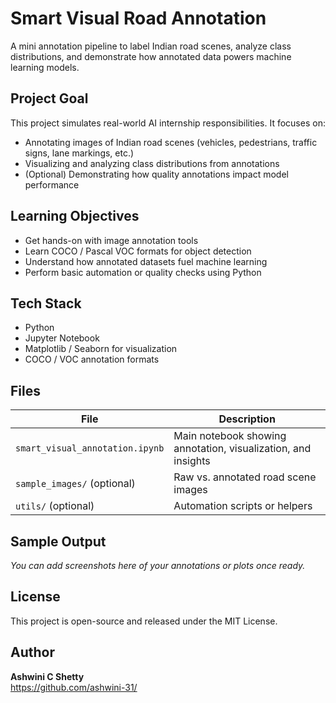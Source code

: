 #  Smart Visual Road Annotation

A mini annotation pipeline to label Indian road scenes, analyze class distributions, and demonstrate how annotated data powers machine learning models.



##  Project Goal

This project simulates real-world AI internship responsibilities. It focuses on:
- Annotating images of Indian road scenes (vehicles, pedestrians, traffic signs, lane markings, etc.)
- Visualizing and analyzing class distributions from annotations
- (Optional) Demonstrating how quality annotations impact model performance



##  Learning Objectives

- Get hands-on with image annotation tools
- Learn COCO / Pascal VOC formats for object detection
- Understand how annotated datasets fuel machine learning
- Perform basic automation or quality checks using Python



##  Tech Stack

- Python
- Jupyter Notebook
- Matplotlib / Seaborn for visualization
- COCO / VOC annotation formats
  



##  Files

|            File                 |                  Description                                  |
|---------------------------------|---------------------------------------------------------------|
| `smart_visual_annotation.ipynb` | Main notebook showing annotation, visualization, and insights |
| `sample_images/` (optional)     | Raw vs. annotated road scene images  |
| `utils/` (optional)             | Automation scripts or helpers |



##  Sample Output

*You can add screenshots here of your annotations or plots once ready.*



##  License

This project is open-source and released under the MIT License.



##  Author

**Ashwini C Shetty**  
https://github.com/ashwini-31/
